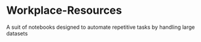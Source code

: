# Workplace-Resources
A suit of notebooks designed to automate repetitive tasks by handling large datasets 
